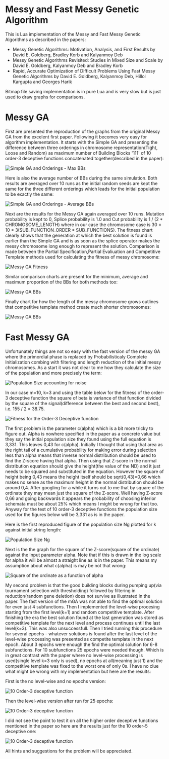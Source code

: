 # Messy and Fast Messy Genetic Algorithm

This is Lua implementation of the Messy and Fast Messy Genetic Algorithms as described in the papers:

  - Messy Genetic Algorithms: Motivation, Analysis, and First Results by David E. Goldberg, Bradley Korb and Kalyanmoy Deb
  - Messy Genetic Algorithms Revisited: Studies in Mixed Size and Scale by David E. Goldberg, Kalyanmoy Deb and Bradley Korb
  - Rapid, Accurate Optimization of Difficult Problems Using Fast Messy Genetic Algorithms by David E. Goldberg, Kalyanmoy Deb, Hillol Kargupta and Georges Harik
  
Bitmap file saving implementation is in pure Lua and is very slow but is just used to draw graphs for comparisons.

# Messy GA

First are presented the reproduction of the graphs from the original Messy GA from the excelent first paper. Following it becomes very easy for algorithm implementation. It starts with the Simple GA and presenting the difference between three orderings in chromosome representation(Tight, Loose and Random) as maximum number of Building Blocks '111' of 10 order-3 deceptive functions concatenated together(described in the paper):

![](mGA/mGA_SGA_Max.bmp?raw=true "Simple GA and Orderings - Max BBs")

Here is also the average number of BBs during the same simulation. Both results are averaged over 10 runs as the initial random seeds are kept the same for the three different orderings which leads for the initial population to be exactly the same:

![](mGA/mGA_SGA_Avg.bmp?raw=true "Simple GA and Orderings - Average BBs")

Next are the results for the Messy GA again averaged over 10 runs. Mutation probability is kept to 0, Splice probability is 1.0 and Cut probability is 1 / (2 * CHROMOSOME_LENGTH) where in our case the chromosome case is 30 = 10 * 3(SUB_FUNCTION_ORDER * SUB_FUNCTIONS). The fitness chart clearly shows that the generation at which the best solution is found is earlier than the Simple GA and is as soon as the splice operator makes the messy chromosome long enough to represent the solution. Comparison is made between the Partial Specification,Partial Evaliuation and Competitive Template methods used for calculating the fitness of messy chromosome:

![](mGA/mGA_MGA_FITNESS.bmp?raw=true "Messy GA Fitness")

Similar comparison charts are present for the minimum, average and maximum proportion of the BBs for both methods too:

![](mGA/mGA_MGA_BBLOCKS.bmp?raw=true "Messy GA BBs")

Finally chart for how the length of the messy chromosome grows outlines that competitive template method create much shorter chromosomes:

![](mGA/mGA_MGA_LENGTHS.bmp?raw=true "Messy GA BBs")


# Fast Messy GA

Unfortunately things are not so easy with the fast version of the messy GA where the primordial phase is replaced by Probabilisticaly Complete Initialization combing with filtering and length reduction of the initial messy chromosomes. As a start it was not clear to me how they calculate the size of the population and more precisely the term:

![](fmGA/PopSize.jpg?raw=true "Population Size accounting for noise")

In our case m=10, k=3 and using the table below for the fitness of the order-3 deceptive function the square of beta is variance of that function divided by the square of the signal(difference between the best and second best), i.e. 155 / 2 = 38.75.

![](fmGA/Order3.jpg?raw=true "Fitness for the Order-3 Deceptive function")

The first problem is the parameter c(alpha) which is a bit more tricky to figure out. Alpha is nowhere specified in the paper as a concrete value but they say the initial population size they found using the full equation is 3,331. This leaves 0,43 for c(alpha). Initially I thought that using that area as the right tail of a cumulative probability for making error during selection less than alpha means that inverse normal distribution should be used to find the Z-score having that alpha. Then using that Z-score in the normal distribution equation should give the height(the value of the ND) and it just needs to be squared and substituted in the equation. However the square of height being 0,43 means the height itself should be sqrt(0,43)=0,66 which makes no sense as the maximum height in the normal distribution should be around 0,4. After googling for a while it turns out to me that by square of the ordinate they may mean just the square of the Z-score. Well having Z-score 0,66 and going backwards it appears the probability of choosing inferior schemata must be about 25% which means I might be wrong for that too. Anyway for the test of 10 order-3 deceptive functions the population size used for the figures below will be 3,331 as is in the paper.

Here is the first reproduced figure of the population size Ng plotted for k against initial string length:

![](fmGA/N_G.bmp?raw=true "Population Size Ng")

Next is the the graph for the square of the Z-score(square of the ordinate) against the input parameter alpha. Note that if this is drawn in the log scale for alpha it will be almost a straight line as is in the paper. This means my assumption about what c(alpha) is may be not that wrong:

![](fmGA/C_ALPHA.bmp?raw=true "Square of the ordinate as a function of alpha")

My second problem is that the good building blocks during pumping up(via tournament selection with thresholding) followed by filtering in reduction(random gene deletion) does not survive as illustrated in the paper. The fast version of the mGA was not able to find the optimal solution for even just 4 subfunctions. Then I implemented the level-wise procesing starting from the first level(k=1) and random competitive template. After finishing the era the best solution found at the last generation was stored as competitive template for the next level and process continues until the last level(k=3). This was also unsuccessfull. Then I tried running this procedure for several epochs - whatever solutions is found after the last level of the level-wise processing was presented as competite template in the next epoch. About 3 epochs were enough the find the optimal solution for 6-8 subfunctions. For 10 subfunctions 25 epochs were needed though. Which is in great contrast with the paper where no level-wise processing is used(single level k=3 only is used), no epochs at all(meaning just 1) and the competitive template was fixed to the worst one of only 0s. I have no clue what might be wrong with my implementation but here are the results:

First is the no level-wise and no epochs version:

![](fmGA/BaseLine.bmp?raw=true "10 Order-3 deceptive function")

Then the level-wise version after run for 25 epochs:

![](fmGA/5_Epochs_Level-Wise_BaseLine.bmp?raw=true "10 Order-3 deceptive function")

I did not see the point to test it on all the higher order deceptive functions mentioned in the paper so here are the results just for the 10 order-5 deceptive one:

![](fmGA/LargeScale.bmp?raw=true "10 Order-3 deceptive function")

All hints and suggestions for the problem will be appreciated.
